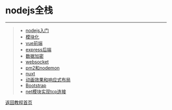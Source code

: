 # nodejs全栈
***
>* [nodejs入门](https://github.com/520171/note/blob/master/nodejs全栈/nodejs入门.md)
>* [模块化](https://github.com/520171/note/blob/master/nodejs全栈/模块化.md)
>* [vue前端](https://github.com/520171/note/blob/master/nodejs全栈/vue前端.md)  
>* [express后端](https://github.com/520171/note/blob/master/nodejs全栈/express后端.md)  
>* [数据加密](https://github.com/520171/note/blob/master/nodejs全栈/数据加密.md)  
>* [websocket](https://github.com/520171/note/blob/master/nodejs全栈/websocket.md)  
>* [pm2和nodemon](https://github.com/520171/note/blob/master/nodejs全栈/pm2和nodemon.md)  
>* [nuxt](https://github.com/520171/note/blob/master/nodejs全栈/nuxt.md)  
>* [动画效果和响应式布局](https://github.com/520171/note/blob/master/nodejs全栈/动画效果和响应式布局.md)  
>* [Bootstrap](https://github.com/520171/note/blob/master/nodejs全栈/Bootstrap.md)  
>* [net模块实现tcp连接](https://github.com/520171/note/blob/master/nodejs全栈/net模块实现tcp连接.md)  

[返回教程首页](https://github.com/520171/note/blob/master/README.md)
